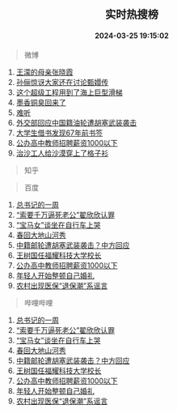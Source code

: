 <div align="center"><h2>实时热搜榜</h2><h4>2024-03-25 19:15:02</h4></div>

> 微博  

1. [王濛的母亲张晓霞](https://s.weibo.com/weibo?q=%E7%8E%8B%E6%BF%9B%E7%9A%84%E6%AF%8D%E4%BA%B2%E5%BC%A0%E6%99%93%E9%9C%9E&t=31&band_rank=1&Refer=top)<br />
2. [孙俪惊讶大家还在讨论甄嬛传](https://s.weibo.com/weibo?q=%23%E5%AD%99%E4%BF%AA%E6%83%8A%E8%AE%B6%E5%A4%A7%E5%AE%B6%E8%BF%98%E5%9C%A8%E8%AE%A8%E8%AE%BA%E7%94%84%E5%AC%9B%E4%BC%A0%23&t=31&band_rank=2&Refer=top)<br />
3. [这个超级工程用到了海上巨型滑梯](https://s.weibo.com/weibo?q=%23%E8%BF%99%E4%B8%AA%E8%B6%85%E7%BA%A7%E5%B7%A5%E7%A8%8B%E7%94%A8%E5%88%B0%E4%BA%86%E6%B5%B7%E4%B8%8A%E5%B7%A8%E5%9E%8B%E6%BB%91%E6%A2%AF%23&t=31&band_rank=3&Refer=top)<br />
4. [墨香铜臭回来了](https://s.weibo.com/weibo?q=%E5%A2%A8%E9%A6%99%E9%93%9C%E8%87%AD%E5%9B%9E%E6%9D%A5%E4%BA%86&t=31&band_rank=4&Refer=top)<br />
5. [难听](https://s.weibo.com/weibo?q=%E9%9A%BE%E5%90%AC&t=31&band_rank=5&Refer=top)<br />
6. [外交部回应中国籍油轮遭胡塞武装袭击](https://s.weibo.com/weibo?q=%23%E5%A4%96%E4%BA%A4%E9%83%A8%E5%9B%9E%E5%BA%94%E4%B8%AD%E5%9B%BD%E7%B1%8D%E6%B2%B9%E8%BD%AE%E9%81%AD%E8%83%A1%E5%A1%9E%E6%AD%A6%E8%A3%85%E8%A2%AD%E5%87%BB%23&t=31&band_rank=6&Refer=top)<br />
7. [大学生借书发现67年前书签](https://s.weibo.com/weibo?q=%23%E5%A4%A7%E5%AD%A6%E7%94%9F%E5%80%9F%E4%B9%A6%E5%8F%91%E7%8E%B067%E5%B9%B4%E5%89%8D%E4%B9%A6%E7%AD%BE%23&t=31&band_rank=7&Refer=top)<br />
8. [公办高中教师招聘薪资1000以下](https://s.weibo.com/weibo?q=%23%E5%85%AC%E5%8A%9E%E9%AB%98%E4%B8%AD%E6%95%99%E5%B8%88%E6%8B%9B%E8%81%98%E8%96%AA%E8%B5%841000%E4%BB%A5%E4%B8%8B%23&t=31&band_rank=8&Refer=top)<br />
9. [治沙工人给沙漠穿上了格子衫](https://s.weibo.com/weibo?q=%23%E6%B2%BB%E6%B2%99%E5%B7%A5%E4%BA%BA%E7%BB%99%E6%B2%99%E6%BC%A0%E7%A9%BF%E4%B8%8A%E4%BA%86%E6%A0%BC%E5%AD%90%E8%A1%AB%23&t=31&band_rank=9&Refer=top)<br />

> 知乎  


> 百度  

1. [总书记的一周](https://www.baidu.com/s?wd=%E6%80%BB%E4%B9%A6%E8%AE%B0%E7%9A%84%E4%B8%80%E5%91%A8&sa=fyb_news&rsv_dl=fyb_news)<br />
2. [“索要千万逼死老公”翟欣欣认罪](https://www.baidu.com/s?wd=%E2%80%9C%E7%B4%A2%E8%A6%81%E5%8D%83%E4%B8%87%E9%80%BC%E6%AD%BB%E8%80%81%E5%85%AC%E2%80%9D%E7%BF%9F%E6%AC%A3%E6%AC%A3%E8%AE%A4%E7%BD%AA&sa=fyb_news&rsv_dl=fyb_news)<br />
3. [“宝马女”谈坐在自行车上哭](https://www.baidu.com/s?wd=%E2%80%9C%E5%AE%9D%E9%A9%AC%E5%A5%B3%E2%80%9D%E8%B0%88%E5%9D%90%E5%9C%A8%E8%87%AA%E8%A1%8C%E8%BD%A6%E4%B8%8A%E5%93%AD&sa=fyb_news&rsv_dl=fyb_news)<br />
4. [春回大地山河秀](https://www.baidu.com/s?wd=%E6%98%A5%E5%9B%9E%E5%A4%A7%E5%9C%B0%E5%B1%B1%E6%B2%B3%E7%A7%80&sa=fyb_news&rsv_dl=fyb_news)<br />
5. [中籍邮轮遭胡塞武装袭击？中方回应](https://www.baidu.com/s?wd=%E4%B8%AD%E7%B1%8D%E9%82%AE%E8%BD%AE%E9%81%AD%E8%83%A1%E5%A1%9E%E6%AD%A6%E8%A3%85%E8%A2%AD%E5%87%BB%EF%BC%9F%E4%B8%AD%E6%96%B9%E5%9B%9E%E5%BA%94&sa=fyb_news&rsv_dl=fyb_news)<br />
6. [王树国任福耀科技大学校长](https://www.baidu.com/s?wd=%E7%8E%8B%E6%A0%91%E5%9B%BD%E4%BB%BB%E7%A6%8F%E8%80%80%E7%A7%91%E6%8A%80%E5%A4%A7%E5%AD%A6%E6%A0%A1%E9%95%BF&sa=fyb_news&rsv_dl=fyb_news)<br />
7. [公办高中教师招聘薪资1000以下](https://www.baidu.com/s?wd=%E5%85%AC%E5%8A%9E%E9%AB%98%E4%B8%AD%E6%95%99%E5%B8%88%E6%8B%9B%E8%81%98%E8%96%AA%E8%B5%841000%E4%BB%A5%E4%B8%8B&sa=fyb_news&rsv_dl=fyb_news)<br />
8. [年轻人开始整顿自己婚礼](https://www.baidu.com/s?wd=%E5%B9%B4%E8%BD%BB%E4%BA%BA%E5%BC%80%E5%A7%8B%E6%95%B4%E9%A1%BF%E8%87%AA%E5%B7%B1%E5%A9%9A%E7%A4%BC&sa=fyb_news&rsv_dl=fyb_news)<br />
9. [农村出现医保“退保潮”系谣言](https://www.baidu.com/s?wd=%E5%86%9C%E6%9D%91%E5%87%BA%E7%8E%B0%E5%8C%BB%E4%BF%9D%E2%80%9C%E9%80%80%E4%BF%9D%E6%BD%AE%E2%80%9D%E7%B3%BB%E8%B0%A3%E8%A8%80&sa=fyb_news&rsv_dl=fyb_news)<br />

> 哔哩哔哩  

1. [总书记的一周](https://www.baidu.com/s?wd=%E6%80%BB%E4%B9%A6%E8%AE%B0%E7%9A%84%E4%B8%80%E5%91%A8&sa=fyb_news&rsv_dl=fyb_news)<br />
2. [“索要千万逼死老公”翟欣欣认罪](https://www.baidu.com/s?wd=%E2%80%9C%E7%B4%A2%E8%A6%81%E5%8D%83%E4%B8%87%E9%80%BC%E6%AD%BB%E8%80%81%E5%85%AC%E2%80%9D%E7%BF%9F%E6%AC%A3%E6%AC%A3%E8%AE%A4%E7%BD%AA&sa=fyb_news&rsv_dl=fyb_news)<br />
3. [“宝马女”谈坐在自行车上哭](https://www.baidu.com/s?wd=%E2%80%9C%E5%AE%9D%E9%A9%AC%E5%A5%B3%E2%80%9D%E8%B0%88%E5%9D%90%E5%9C%A8%E8%87%AA%E8%A1%8C%E8%BD%A6%E4%B8%8A%E5%93%AD&sa=fyb_news&rsv_dl=fyb_news)<br />
4. [春回大地山河秀](https://www.baidu.com/s?wd=%E6%98%A5%E5%9B%9E%E5%A4%A7%E5%9C%B0%E5%B1%B1%E6%B2%B3%E7%A7%80&sa=fyb_news&rsv_dl=fyb_news)<br />
5. [中籍邮轮遭胡塞武装袭击？中方回应](https://www.baidu.com/s?wd=%E4%B8%AD%E7%B1%8D%E9%82%AE%E8%BD%AE%E9%81%AD%E8%83%A1%E5%A1%9E%E6%AD%A6%E8%A3%85%E8%A2%AD%E5%87%BB%EF%BC%9F%E4%B8%AD%E6%96%B9%E5%9B%9E%E5%BA%94&sa=fyb_news&rsv_dl=fyb_news)<br />
6. [王树国任福耀科技大学校长](https://www.baidu.com/s?wd=%E7%8E%8B%E6%A0%91%E5%9B%BD%E4%BB%BB%E7%A6%8F%E8%80%80%E7%A7%91%E6%8A%80%E5%A4%A7%E5%AD%A6%E6%A0%A1%E9%95%BF&sa=fyb_news&rsv_dl=fyb_news)<br />
7. [公办高中教师招聘薪资1000以下](https://www.baidu.com/s?wd=%E5%85%AC%E5%8A%9E%E9%AB%98%E4%B8%AD%E6%95%99%E5%B8%88%E6%8B%9B%E8%81%98%E8%96%AA%E8%B5%841000%E4%BB%A5%E4%B8%8B&sa=fyb_news&rsv_dl=fyb_news)<br />
8. [年轻人开始整顿自己婚礼](https://www.baidu.com/s?wd=%E5%B9%B4%E8%BD%BB%E4%BA%BA%E5%BC%80%E5%A7%8B%E6%95%B4%E9%A1%BF%E8%87%AA%E5%B7%B1%E5%A9%9A%E7%A4%BC&sa=fyb_news&rsv_dl=fyb_news)<br />
9. [农村出现医保“退保潮”系谣言](https://www.baidu.com/s?wd=%E5%86%9C%E6%9D%91%E5%87%BA%E7%8E%B0%E5%8C%BB%E4%BF%9D%E2%80%9C%E9%80%80%E4%BF%9D%E6%BD%AE%E2%80%9D%E7%B3%BB%E8%B0%A3%E8%A8%80&sa=fyb_news&rsv_dl=fyb_news)<br />
